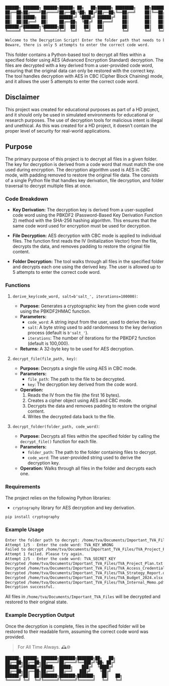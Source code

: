 ```bash
██████╗ ███████╗ ██████╗██████╗ ██╗   ██╗██████╗ ████████╗    ██╗████████╗
██╔══██╗██╔════╝██╔════╝██╔══██╗╚██╗ ██╔╝██╔══██╗╚══██╔══╝    ██║╚══██╔══╝
██║  ██║█████╗  ██║     ██████╔╝ ╚████╔╝ ██████╔╝   ██║       ██║   ██║   
██║  ██║██╔══╝  ██║     ██╔══██╗  ╚██╔╝  ██╔═══╝    ██║       ██║   ██║   
██████╔╝███████╗╚██████╗██║  ██║   ██║   ██║        ██║       ██║   ██║   
╚═════╝ ╚══════╝ ╚═════╝╚═╝  ╚═╝   ╚═╝   ╚═╝        ╚═╝       ╚═╝   ╚═╝   

Welcome to the Decryption Script! Enter the folder path that needs to be decrypted.
Beware, there is only 5 attempts to enter the correct code word.
```

This folder contains a Python-based tool to decrypt all files within a specified folder using AES (Advanced Encryption Standard) decryption. The files are decrypted with a key derived from a user-provided code word, ensuring that the original data can only be restored with the correct key. The tool handles decryption with AES in CBC (Cipher Block Chaining) mode, and it allows the user 5 attempts to enter the correct code word.

## Disclaimer

This project was created for educational purposes as part of a HD project, and it should only be used in simulated environments for educational or research purposes. The use of decryption tools for malicious intent is illegal and unethical. As this was created for a HD project, it doesn't contain the proper level of security for real-world applications.

## Purpose

The primary purpose of this project is to decrypt all files in a given folder. The key for decryption is derived from a code word that must match the one used during encryption. The decryption algorithm used is AES in CBC mode, with padding removed to restore the original file data. The consists of a single Python file that handles key derivation, file decryption, and folder traversal to decrypt multiple files at once.

### Code Breakdown

- **Key Derivation:** The decryption key is derived from a user-supplied code word using the PBKDF2 (Password-Based Key Derivation Function 2) method with the SHA-256 hashing algorithm. This ensures that the same code word used for encryption must be used for decryption.
  
- **File Decryption:** AES decryption with CBC mode is applied to individual files. The function first reads the IV (Initialization Vector) from the file, decrypts the data, and removes padding to restore the original file content.

- **Folder Decryption:** The tool walks through all files in the specified folder and decrypts each one using the derived key. The user is allowed up to 5 attempts to enter the correct code word.

### Functions

1. `derive_key(code_word, salt=b'salt_', iterations=100000)`:
   - **Purpose:** Generates a cryptographic key from the given code word using the PBKDF2HMAC function.
   - **Parameters:**
     - `code_word`: A string input from the user, used to derive the key.
     - `salt`: A byte string used to add randomness to the key derivation process (default is `b'salt_'`).
     - `iterations`: The number of iterations for the PBKDF2 function (default is 100,000).
   - **Returns:** A 32-byte key to be used for AES decryption.

2. `decrypt_file(file_path, key)`:
   - **Purpose:** Decrypts a single file using AES in CBC mode.
   - **Parameters:**
     - `file_path`: The path to the file to be decrypted.
     - `key`: The decryption key derived from the code word.
   - **Operation:**
     1. Reads the IV from the file (the first 16 bytes).
     2. Creates a cipher object using AES and CBC mode.
     3. Decrypts the data and removes padding to restore the original content.
     4. Writes the decrypted data back to the file.

3. `decrypt_folder(folder_path, code_word)`:
   - **Purpose:** Decrypts all files within the specified folder by calling the `decrypt_file()` function for each file.
   - **Parameters:**
     - `folder_path`: The path to the folder containing files to decrypt.
     - `code_word`: The user-provided string used to derive the decryption key.
   - **Operation:** Walks through all files in the folder and decrypts each one.

### Requirements

The project relies on the following Python libraries:

- `cryptography` library for AES decryption and key derivation.

```bash
pip install cryptography
```

### Example Usage

```bash
Enter the folder path to decrypt: /home/tva/Documents/Important_TVA_Files
Attempt 1/5 - Enter the code word: TVA_KEY_WRONG
Failed to decrypt /home/tva/Documents/Important_TVA_Files/TVA_Project_Plan.txt. Possible incorrect key.
Attempt 1 failed. Please try again.
Attempt 2/5 - Enter the code word: TVA_SECRET_KEY
Decrypted /home/tva/Documents/Important_TVA_Files/TVA_Project_Plan.txt
Decrypted /home/tva/Documents/Important_TVA_Files/TVA_Access_Credentials.txt
Decrypted /home/tva/Documents/Important_TVA_Files/TVA_Strategy_Report.docx
Decrypted /home/tva/Documents/Important_TVA_Files/TVA_Budget_2024.xlsx
Decrypted /home/tva/Documents/Important_TVA_Files/TVA_Internal_Memo.pdf
Decryption successful.
```

All files in `/home/tva/Documents/Important_TVA_Files` will be decrypted and restored to their original state.

### Example Decryption Output

Once the decryption is complete, files in the specified folder will be restored to their readable form, assuming the correct code word was provided.

> For All Time Always. 🕰️🌐

```shell
██████╗ ██████╗ ███████╗███████╗███████╗██╗   ██╗   
██╔══██╗██╔══██╗██╔════╝██╔════╝╚══███╔╝╚██╗ ██╔╝   
██████╔╝██████╔╝█████╗  █████╗    ███╔╝  ╚████╔╝    
██╔══██╗██╔══██╗██╔══╝  ██╔══╝   ███╔╝    ╚██╔╝     
██████╔╝██║  ██║███████╗███████╗███████╗   ██║   ██╗
╚═════╝ ╚═╝  ╚═╝╚══════╝╚══════╝╚══════╝   ╚═╝   ╚═╝
```
